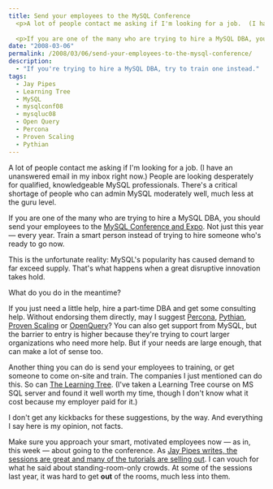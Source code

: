 ```yaml
---
title: Send your employees to the MySQL Conference
  <p>A lot of people contact me asking if I'm looking for a job.  (I have an unanswered email in my inbox right now.)  People are looking desperately for qualified, knowledgeable MySQL professionals.  There's a critical shortage of people who can admin MySQL moderately well, much less at the guru level.</p>
  
  <p>If you are one of the many who are trying to hire a MySQL DBA, you should send your employees to the <a href="http://www.mysqlconf.com/">MySQL Conference and Expo</a>.  Not just this year -- every year.  Train a smart person instead of trying to hire someone who's ready to go now.</p>
date: "2008-03-06"
permalink: /2008/03/06/send-your-employees-to-the-mysql-conference/
description:
  - "If you're trying to hire a MySQL DBA, try to train one instead."
tags:
  - Jay Pipes
  - Learning Tree
  - MySQL
  - mysqlconf08
  - mysqluc08
  - Open Query
  - Percona
  - Proven Scaling
  - Pythian
---
```

A lot of people contact me asking if I'm looking for a job. (I have an unanswered email in my inbox right now.) People are looking desperately for qualified, knowledgeable MySQL professionals. There's a critical shortage of people who can admin MySQL moderately well, much less at the guru level.

If you are one of the many who are trying to hire a MySQL DBA, you should send your employees to the [MySQL Conference and Expo][1]. Not just this year &#8212; every year. Train a smart person instead of trying to hire someone who's ready to go now.

This is the unfortunate reality: MySQL's popularity has caused demand to far exceed supply. That's what happens when a great disruptive innovation takes hold.

What do you do in the meantime?

If you just need a little help, hire a part-time DBA and get some consulting help. Without endorsing them directly, may I suggest [Percona][2], [Pythian][3], [Proven Scaling][4] or [OpenQuery][5]? You can also get support from MySQL, but the barrier to entry is higher because they're trying to court larger organizations who need more help. But if your needs are large enough, that can make a lot of sense too.

Another thing you can do is send your employees to training, or get someone to come on-site and train. The companies I just mentioned can do this. So can [The Learning Tree][6]. (I've taken a Learning Tree course on MS SQL server and found it well worth my time, though I don't know what it cost because my employer paid for it.)

I don't get any kickbacks for these suggestions, by the way. And everything I say here is my opinion, not facts.

Make sure you approach your smart, motivated employees now &#8212; as in, this week &#8212; about going to the conference. As [Jay Pipes writes, the sessions are great and many of the tutorials are selling out][7]. I can vouch for what he said about standing-room-only crowds. At some of the sessions last year, it was hard to get **out** of the rooms, much less into them.

 [1]: http://www.mysqlconf.com/
 [2]: http://www.percona.com/
 [3]: http://www.pythian.com/
 [4]: http://www.provenscaling.com/
 [5]: http://openquery.com.au/
 [6]: http://www.learningtree.com/
 [7]: http://jpipes.com/index.php?/archives/217-Register-for-MySQL-Conference-and-Expo-Tutorials-Are-Selling-or-Sold-Out.html
